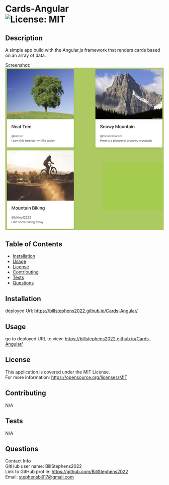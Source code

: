 # Cards-Angular<br>![License: MIT](https://img.shields.io/badge/License-MIT-yellow.svg)

  ## Description

  A simple app build with the Angular.js framework that renders cards based on an array of data.
  
  Screenshot:
  ![screenshot](src/assets/screenshot.png)

  ## Table of Contents
  
  - [Installation](#installation)
  - [Usage](#usage)
  - [License](#license)
  - [Contributing](#contributing)
  - [Tests](#tests)
  - [Questions](#questions)
  
  ## Installation
  
  deployed Url:  https://billstephens2022.github.io/Cards-Angular/
  
  ## Usage
  
  go to deployed URL to view:  https://billstephens2022.github.io/Cards-Angular/

  ## License
This application is covered under the MIT License.
<br>For more information: https://opensource.org/licenses/MIT
  
  ## Contributing
  N/A
  
  ## Tests
  N/A

  ## Questions
  Contact Info<br>
  GitHub user name: BillStephens2022<br>
  Link to GitHub profile: https://github.com/BillStephens2022<br>
  Email: stephensbill17@gmail.com
